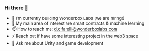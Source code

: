 ### Hi there 👋

- 🔭 I’m currently building Wonderbox Labs (we are hiring!)
- 🌱 My main area of interest are smart contracts & machine learning 
- 📫 How to reach me: d.cifarelli@wonderboxlabs.com
- ⚡ Reach out if have some interesting project in the web3 space
- 💬 Ask me about Unity and game development 

<!--
**davide221/davide221** is a ✨ _special_ ✨ repository because its `README.md` (this file) appears on your GitHub profile.

Here are some ideas to get you started:

- 🔭 I’m currently working on ...
- 🌱 I’m currently learning ...
- 👯 I’m looking to collaborate on ...
- 🤔 I’m looking for help with ...
- 💬 Ask me about ...
- 📫 How to reach me: ...
- 😄 Pronouns: ...
- ⚡ Fun fact: ...
-->
